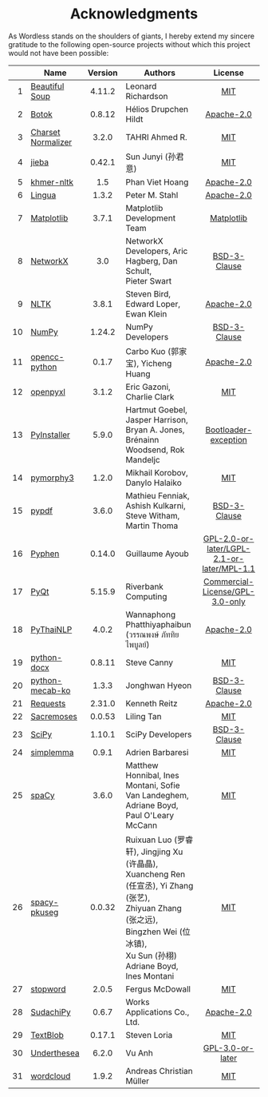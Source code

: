 <!--
# Wordless: Acknowledgments - English
# Copyright (C) 2018-2023  Ye Lei (叶磊)
#
# This program is free software: you can redistribute it and/or modify
# it under the terms of the GNU General Public License as published by
# the Free Software Foundation, either version 3 of the License, or
# (at your option) any later version.
#
# This program is distributed in the hope that it will be useful,
# but WITHOUT ANY WARRANTY; without even the implied warranty of
# MERCHANTABILITY or FITNESS FOR A PARTICULAR PURPOSE.  See the
# GNU General Public License for more details.
#
# You should have received a copy of the GNU General Public License
# along with this program.  If not, see <http://www.gnu.org/licenses/>.
-->

<div align="center"><h1>Acknowledgments</h1></div>

As Wordless stands on the shoulders of giants, I hereby extend my sincere gratitude to the following open-source projects without which this project would not have been possible:

<!-- SPDX License List: https://spdx.org/licenses/ -->
&nbsp;|Name|Version|Authors|License
-----:|----|:-----:|-------|:-----:
1 |[Beautiful Soup](https://www.crummy.com/software/BeautifulSoup/)   |4.11.2|Leonard Richardson|[MIT](https://git.launchpad.net/beautifulsoup/tree/LICENSE)
2 |[Botok](https://github.com/OpenPecha/Botok)                        |0.8.12|Hélios Drupchen Hildt|[Apache-2.0](https://github.com/OpenPecha/Botok/blob/master/LICENSE)
3 |[Charset Normalizer](https://github.com/Ousret/charset_normalizer) |3.2.0 |TAHRI Ahmed R.|[MIT](https://github.com/Ousret/charset_normalizer/blob/master/LICENSE)
4 |[jieba](https://github.com/fxsjy/jieba)                            |0.42.1|Sun Junyi (孙君意)|[MIT](https://github.com/fxsjy/jieba/blob/master/LICENSE)
5 |[khmer-nltk](https://github.com/VietHoang1512/khmer-nltk)          |1.5   |Phan Viet Hoang|[Apache-2.0](https://github.com/VietHoang1512/khmer-nltk/blob/main/LICENSE)
6 |[Lingua](https://github.com/pemistahl/lingua-py)                   |1.3.2 |Peter M. Stahl|[Apache-2.0](https://github.com/pemistahl/lingua-py/blob/main/LICENSE.txt)
7 |[Matplotlib](https://matplotlib.org/)                              |3.7.1 |Matplotlib Development Team|[Matplotlib](https://matplotlib.org/stable/users/project/license.html)
8 |[NetworkX](https://networkx.org/)                                  |3.0   |NetworkX Developers, Aric Hagberg, Dan Schult,<br>Pieter Swart|[BSD-3-Clause](https://github.com/networkx/networkx/blob/main/LICENSE.txt)
9 |[NLTK](https://www.nltk.org/)                                      |3.8.1 |Steven Bird, Edward Loper, Ewan Klein|[Apache-2.0](https://github.com/nltk/nltk/blob/develop/LICENSE.txt)
10|[NumPy](https://www.numpy.org/)                                    |1.24.2|NumPy Developers|[BSD-3-Clause](https://github.com/numpy/numpy/blob/main/LICENSE.txt)
11|[opencc-python](https://github.com/yichen0831/opencc-python)       |0.1.7 |Carbo Kuo (郭家宝), Yicheng Huang|[Apache-2.0](https://github.com/yichen0831/opencc-python/blob/master/LICENSE.txt)
12|[openpyxl](https://foss.heptapod.net/openpyxl/openpyxl)            |3.1.2 |Eric Gazoni, Charlie Clark|[MIT](https://foss.heptapod.net/openpyxl/openpyxl/-/blob/branch/3.1/LICENCE.rst)
13|[PyInstaller](http://www.pyinstaller.org/)                         |5.9.0 |Hartmut Goebel, Jasper Harrison, Bryan A. Jones,<br>Brénainn Woodsend, Rok Mandeljc|[Bootloader-exception](https://github.com/pyinstaller/pyinstaller/blob/develop/COPYING.txt)
14|[pymorphy3](https://github.com/no-plagiarism/pymorphy3)            |1.2.0 |Mikhail Korobov, Danylo Halaiko|[MIT](https://github.com/no-plagiarism/pymorphy3/blob/master/LICENSE.txt)
15|[pypdf](https://github.com/py-pdf/pypdf)                           |3.6.0 |Mathieu Fenniak, Ashish Kulkarni, Steve Witham, Martin Thoma|[BSD-3-Clause](https://github.com/py-pdf/pypdf/blob/main/LICENSE)
16|[Pyphen](https://pyphen.org/)                                      |0.14.0|Guillaume Ayoub|[GPL-2.0-or-later/LGPL-2.1-or-later/MPL-1.1](https://github.com/Kozea/Pyphen/blob/master/LICENSE)
17|[PyQt](https://riverbankcomputing.com/software/pyqt/)              |5.15.9|Riverbank Computing|[Commercial-License/GPL-3.0-only](https://www.riverbankcomputing.com/static/Docs/PyQt5/introduction.html#license)
18|[PyThaiNLP](https://github.com/PyThaiNLP/pythainlp)                |4.0.2 |Wannaphong Phatthiyaphaibun (วรรณพงษ์ ภัททิยไพบูลย์)|[Apache-2.0](https://github.com/PyThaiNLP/pythainlp/blob/dev/LICENSE)
19|[python-docx](https://github.com/python-openxml/python-docx)       |0.8.11|Steve Canny|[MIT](https://github.com/python-openxml/python-docx/blob/master/LICENSE)
20|[python-mecab-ko](https://github.com/jonghwanhyeon/python-mecab-ko)|1.3.3 |Jonghwan Hyeon|[BSD-3-Clause](https://github.com/jonghwanhyeon/python-mecab-ko/blob/main/LICENSE)
21|[Requests](https://github.com/psf/requests)                        |2.31.0|Kenneth Reitz|[Apache-2.0](https://github.com/psf/requests/blob/main/LICENSE)
22|[Sacremoses](https://github.com/alvations/sacremoses)              |0.0.53|Liling Tan|[MIT](https://github.com/alvations/sacremoses/blob/master/LICENSE)
23|[SciPy](https://scipy.org/scipylib/)                               |1.10.1|SciPy Developers|[BSD-3-Clause](https://github.com/scipy/scipy/blob/main/LICENSE.txt)
24|[simplemma](https://github.com/adbar/simplemma)                    |0.9.1 |Adrien Barbaresi|[MIT](https://github.com/adbar/simplemma/blob/main/LICENSE)
25|[spaCy](https://spacy.io/)                                         |3.6.0 |Matthew Honnibal, Ines Montani, Sofie Van Landeghem,<br>Adriane Boyd, Paul O'Leary McCann|[MIT](https://github.com/explosion/spaCy/blob/master/LICENSE)
26|[spacy-pkuseg](https://github.com/explosion/spacy-pkuseg)          |0.0.32|Ruixuan Luo (罗睿轩), Jingjing Xu (许晶晶),<br>Xuancheng Ren (任宣丞), Yi Zhang (张艺),<br>Zhiyuan Zhang (张之远), Bingzhen Wei (位冰镇),<br>Xu Sun (孙栩)<br>Adriane Boyd, Ines Montani|[MIT](https://github.com/explosion/spacy-pkuseg/blob/master/LICENSE)
27|[stopword](https://github.com/fergiemcdowall/stopword)             |2.0.5 |Fergus McDowall|[MIT](https://github.com/fergiemcdowall/stopword/blob/master/LICENSE)
28|[SudachiPy](https://github.com/WorksApplications/sudachi.rs)       |0.6.7 |Works Applications Co., Ltd.|[Apache-2.0](https://github.com/WorksApplications/sudachi.rs/blob/develop/LICENSE)
29|[TextBlob](https://github.com/sloria/TextBlob)                     |0.17.1|Steven Loria|[MIT](https://github.com/sloria/TextBlob/blob/dev/LICENSE)
30|[Underthesea](https://undertheseanlp.com/)                         |6.2.0 |Vu Anh|[GPL-3.0-or-later](https://github.com/undertheseanlp/underthesea/blob/main/LICENSE)
31|[wordcloud](https://github.com/amueller/word_cloud)                |1.9.2 |Andreas Christian Müller|[MIT](https://github.com/amueller/word_cloud/blob/main/LICENSE)
